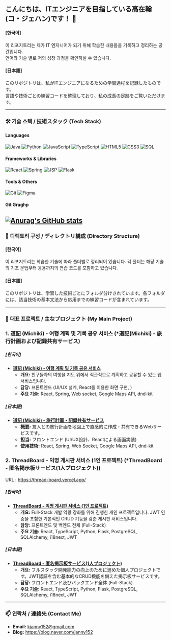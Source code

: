 ## こんにちは、ITエンジニアを目指している高在翰(コ・ジェハン)です！ 👋

#### [한국어] 
 이 리포지토리는 제가 IT 엔지니어가 되기 위해 학습한 내용들을 기록하고 정리하는 공간입니다.  
 언어와 기술 별로 저의 성장 과정을 확인하실 수 있습니다.

#### [日本語] 
 このリポジトリは、私がITエンジニアになるための学習過程を記録したものです。  
 言語や技術ごとの練習コードを整理しており、私の成長の足跡をご覧いただけます。

---

### 🛠️ 기술 스택 / 技術スタック (Tech Stack)

#### **Languages**
![Java](https://img.shields.io/badge/Java-ED8B00?style=for-the-badge&logo=openjdk&logoColor=white)
![Python](https://img.shields.io/badge/Python-3776AB?style=for-the-badge&logo=python&logoColor=white)
![JavaScript](https://img.shields.io/badge/JavaScript-F7DF1E?style=for-the-badge&logo=javascript&logoColor=black)
![TypeScript](https://img.shields.io/badge/TypeScript-3178C6?style=for-the-badge&logo=typescript&logoColor=white)
![HTML5](https://img.shields.io/badge/HTML5-E34F26?style=for-the-badge&logo=html5&logoColor=white)
![CSS3](https://img.shields.io/badge/CSS3-1572B6?style=for-the-badge&logo=css3&logoColor=white)
![SQL](https://img.shields.io/badge/Oracle-F80000?style=for-the-badge&logo=oracle&logoColor=white)

#### **Frameworks & Libraries**
![React](https://img.shields.io/badge/React-20232A?style=for-the-badge&logo=react&logoColor=61DAFB)
![Spring](https://img.shields.io/badge/Spring-6DB33F?style=for-the-badge&logo=spring&logoColor=white)
![JSP](https://img.shields.io/badge/JSP-20232A?style=for-the-badge&logo=oracle&logoColor=F80000)
![Flask](https://img.shields.io/badge/Flask-000000?style=for-the-badge&logo=flask&logoColor=white)

#### **Tools & Others**
![Git](https://img.shields.io/badge/Git-F05032?style=for-the-badge&logo=git&logoColor=white)
![Figma](https://img.shields.io/badge/Figma-F24E1E?style=for-the-badge&logo=figma&logoColor=white)

#### **Git Graghp**
[![Anurag's GitHub stats](https://github-readme-stats.vercel.app/api?username=Codeonthebab&show_icons=true&theme=radical)](https://github.com/anuraghazra/github-readme-stats)
---

### 📂 디렉토리 구성 / ディレクトリ構成 (Directory Structure)

#### [한국어]
이 리포지토리는 학습한 기술에 따라 폴더별로 정리되어 있습니다. 각 폴더는 해당 기술의 기초 문법부터 응용까지의 연습 코드를 포함하고 있습니다.

#### [日本語]
このリポジトリは、学習した技術ごとにフォルダ分けされています。各フォルダには、該当技術の基本文法から応用までの練習コードが含まれています。

---

### 🚀 대표 프로젝트 / 主なプロジェクト (My Main Project)

### 1. 道記 (Michiki) - 여행 계획 및 기록 공유 서비스 (*道記(Michiki) - 旅行計画および記録共有サービス)
##### [한국어]
* **[道記 (Michiki) - 여행 계획 및 기록 공유 서비스](https://github.com/TeamCodeGears/michki-frontend)**
  * **개요:** 친구들과의 여행을 지도 위에서 직관적으로 계획하고 공유할 수 있는 웹 서비스입니다.
  * **담당:** 프론트엔드 (UI/UX 설계, React를 이용한 화면 구현, )
  * **주요 기술:** React, Spring, Web socket, Google Maps API, dnd-kit
##### [日本語]
* **[道記 (Michiki) - 旅行計画・記録共有サービス](https://github.com/TeamCodeGears/michki-frontend)**
  * **概要:** 友人との旅行計画を地図上で直感的に作成・共有できるWebサービスです。
  * **担当:** フロントエンド (UI/UX設計、Reactによる画面実装)
  * **使用技術:** React, Spring, Web Socket, Google Maps API, dnd-kit

### 2. ThreadBoard - 익명 게시판 서비스 (1인 프로젝트) (*ThreadBoard - 匿名掲示板サービス(1人プロジェクト))
URL : https://thread-board.vercel.app/
##### [한국어]
* **[ThreadBoard - 익명 게시판 서비스 (1인 프로젝트)](https://github.com/Codeonthebab/threadboard)**
  * **개요:** Full-Stack 개발 역량 강화를 위해 진행한 개인 프로젝트입니다. JWT 인증을 포함한 기본적인 CRUD 기능을 갖춘 게시판 서비스입니다.
  * **담당:** 프론트엔드 및 백엔드 전체 (Full-Stack)
  * **주요 기술:** React, TypeScript, Python, Flask, PostgreSQL, SQLAlchemy, i18next, JWT
##### [日本語]
* **[ThreadBoard - 匿名掲示板サービス(1人プロジェクト)](https://github.com/Codeonthebab/threadboard)**
  * **개요:** フルスタック開発能力の向上のために進めた個人プロジェクトです。JWT認証を含む基本的なCRUD機能を備えた掲示板サービスです。
  * **담당:** フロントエンド及びバックエンド全体 (Full-Stack)
  * **주요 기술:** React, TypeScript, Python, Flask, PostgreSQL, SQLAlchemy, i18next, JWT

---

### 📫 연락처 / 連絡先 (Contact Me)

* **Email:** kjanny152@gmail.com
* **Blog:** https://blog.naver.com/janny152
